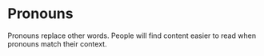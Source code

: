 # Pronouns

Pronouns replace other words.
People will find content easier to read when pronouns match their context.
